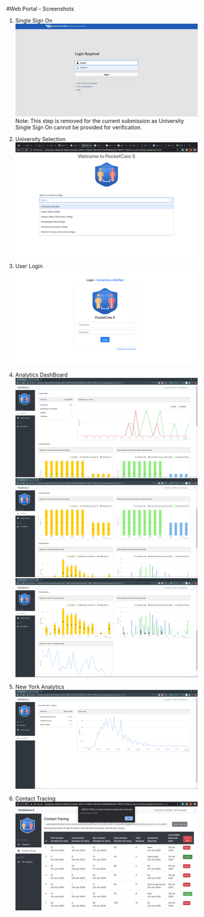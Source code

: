#Web Portal - Screenshots 

1. Single Sign On  ![Single Sign On](assets/6.png) Note: This step is removed for the current submission as University Single Sign On cannot be provided for verification.

2. University Selection  ![University Selction](assets/3.png)
3. User Login  ![User Login](assets/4.png)
4. Analytics DashBoard  
![Analytics DashBoard](assets/9.PNG)
![](assets/7.PNG)
![](assets/8.PNG)
5. New York Analytics  ![New York Analytics](assets/10.PNG)
6. Contact Tracing  ![Contact Tracing](assets/1.png)
